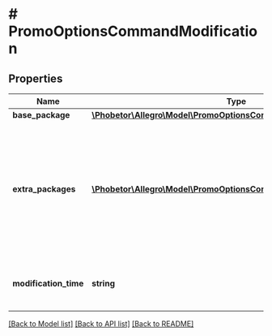 # # PromoOptionsCommandModification

## Properties

Name | Type | Description | Notes
------------ | ------------- | ------------- | -------------
**base_package** | [**\Phobetor\Allegro\Model\PromoOptionsCommandModificationPackage**](PromoOptionsCommandModificationPackage.md) |  | [optional]
**extra_packages** | [**\Phobetor\Allegro\Model\PromoOptionsCommandModificationPackage[]**](PromoOptionsCommandModificationPackage.md) | Extra packages to be set on offer. Omitting this parameter will preserve the packages already present. | [optional]
**modification_time** | **string** | Time at which the modification will be applied. | [optional]

[[Back to Model list]](../../README.md#models) [[Back to API list]](../../README.md#endpoints) [[Back to README]](../../README.md)
